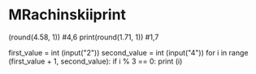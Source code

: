 # MRachinskiiprint
(round(4.58, 1)) #4,6
print(round(1.71, 1)) #1,7

first_value = int (input("2"))
second_value = int (input("4"))
for i in range (first_value + 1,  second_value):
    if i % 3 == 0:
        print (i)
    
